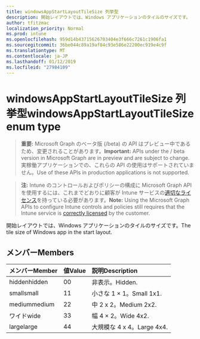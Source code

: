 ```yaml
---
title: windowsAppStartLayoutTileSize 列挙型
description: 開始レイアウトでは、Windows アプリケーションのタイルのサイズです。
author: tfitzmac
localization_priority: Normal
ms.prod: intune
ms.openlocfilehash: 959d14b43715626703404e3f666c7261c1906fa1
ms.sourcegitcommit: 36be044c89a19af84c93e586e22200ec919e4c9f
ms.translationtype: MT
ms.contentlocale: ja-JP
ms.lasthandoff: 01/12/2019
ms.locfileid: "27984109"
---
```

# <a name="windowsappstartlayouttilesize-enum-type"></a><span data-ttu-id="0612b-103">windowsAppStartLayoutTileSize 列挙型</span><span class="sxs-lookup"><span data-stu-id="0612b-103">windowsAppStartLayoutTileSize enum type</span></span>

> <span data-ttu-id="0612b-104">**重要:** Microsoft Graph のベータ版 (/beta) の API はプレビュー中であるため、変更されることがあります。</span><span class="sxs-lookup"><span data-stu-id="0612b-104">**Important:** APIs under the / beta version in Microsoft Graph are in preview and are subject to change.</span></span> <span data-ttu-id="0612b-105">実稼働アプリケーションでの、これらの API の使用はサポートされていません。</span><span class="sxs-lookup"><span data-stu-id="0612b-105">Use of these APIs in production applications is not supported.</span></span>

> <span data-ttu-id="0612b-106">**注:** Intune のコントロールおよびポリシーの構成に Microsoft Graph API を使用するには、これまでどおりに顧客が Intune サービスの[適切なライセンス](https://go.microsoft.com/fwlink/?linkid=839381)を持っている必要があります。</span><span class="sxs-lookup"><span data-stu-id="0612b-106">**Note:** Using the Microsoft Graph APIs to configure Intune controls and policies still requires that the Intune service is [correctly licensed](https://go.microsoft.com/fwlink/?linkid=839381) by the customer.</span></span>

<span data-ttu-id="0612b-107">開始レイアウトでは、Windows アプリケーションのタイルのサイズです。</span><span class="sxs-lookup"><span data-stu-id="0612b-107">The tile size of Windows app in the start layout.</span></span>
## <a name="members"></a><span data-ttu-id="0612b-108">メンバー</span><span class="sxs-lookup"><span data-stu-id="0612b-108">Members</span></span>
|<span data-ttu-id="0612b-109">メンバー</span><span class="sxs-lookup"><span data-stu-id="0612b-109">Member</span></span>|<span data-ttu-id="0612b-110">値</span><span class="sxs-lookup"><span data-stu-id="0612b-110">Value</span></span>|<span data-ttu-id="0612b-111">説明</span><span class="sxs-lookup"><span data-stu-id="0612b-111">Description</span></span>|
|:---|:---|:---|
|<span data-ttu-id="0612b-112">hidden</span><span class="sxs-lookup"><span data-stu-id="0612b-112">hidden</span></span>|<span data-ttu-id="0612b-113">0</span><span class="sxs-lookup"><span data-stu-id="0612b-113">0</span></span>|<span data-ttu-id="0612b-114">非表示。</span><span class="sxs-lookup"><span data-stu-id="0612b-114">Hidden.</span></span>|
|<span data-ttu-id="0612b-115">small</span><span class="sxs-lookup"><span data-stu-id="0612b-115">small</span></span>|<span data-ttu-id="0612b-116">1</span><span class="sxs-lookup"><span data-stu-id="0612b-116">1</span></span>|<span data-ttu-id="0612b-117">小さな 1 × 1。</span><span class="sxs-lookup"><span data-stu-id="0612b-117">Small 1x1.</span></span>|
|<span data-ttu-id="0612b-118">medium</span><span class="sxs-lookup"><span data-stu-id="0612b-118">medium</span></span>|<span data-ttu-id="0612b-119">2</span><span class="sxs-lookup"><span data-stu-id="0612b-119">2</span></span>|<span data-ttu-id="0612b-120">中 2 x 2。</span><span class="sxs-lookup"><span data-stu-id="0612b-120">Medium 2x2.</span></span>|
|<span data-ttu-id="0612b-121">ワイド</span><span class="sxs-lookup"><span data-stu-id="0612b-121">wide</span></span>|<span data-ttu-id="0612b-122">3</span><span class="sxs-lookup"><span data-stu-id="0612b-122">3</span></span>|<span data-ttu-id="0612b-123">幅 4 × 2。</span><span class="sxs-lookup"><span data-stu-id="0612b-123">Wide 4x2.</span></span>|
|<span data-ttu-id="0612b-124">large</span><span class="sxs-lookup"><span data-stu-id="0612b-124">large</span></span>|<span data-ttu-id="0612b-125">4</span><span class="sxs-lookup"><span data-stu-id="0612b-125">4</span></span>|<span data-ttu-id="0612b-126">大規模な 4 x 4。</span><span class="sxs-lookup"><span data-stu-id="0612b-126">Large 4x4.</span></span>|





